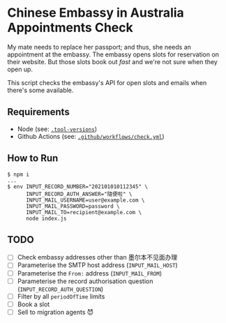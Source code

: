 # Chinese Embassy in Australia Appointments Check

My mate needs to replace her passport; and thus, she needs an appointment at
the embassy. The embassy opens slots for reservation on their website. But
those slots book out _fast_ and we're not sure when they open up.

This script checks the embassy's API for open slots and emails when there's
some available.

## Requirements

- Node (see: [`.tool-versions`](.tool-versions))
- Github Actions (see: [`.github/workflows/check.yml`](.github/workflows/check.yml))

## How to Run

```
$ npm i
...
$ env INPUT_RECORD_NUMBER="202101010112345" \
      INPUT_RECORD_AUTH_ANSWER="隨便啦" \
      INPUT_MAIL_USERNAME=user@example.com \
      INPUT_MAIL_PASSWORD=password \
      INPUT_MAIL_TO=recipient@example.com \
      node index.js
```


## TODO

- [ ] Check embassy addresses other than 墨尔本不见面办理
- [ ] Parameterise the SMTP host address (`INPUT_MAIL_HOST`)
- [ ] Parameterise the `From:` address (`INPUT_MAIL_FROM`)
- [ ] Parameterise the record authorisation question (`INPUT_RECORD_AUTH_QUESTION`)
- [ ] Filter by all `periodOfTime` limits
- [ ] Book a slot
- [ ] Sell to migration agents 😈
